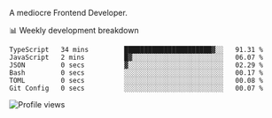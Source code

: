 A mediocre Frontend Developer.

📊 Weekly development breakdown
<!--START_SECTION:waka-->

```text
TypeScript   34 mins         ██████████████████████▓░░   91.31 %
JavaScript   2 mins          █▓░░░░░░░░░░░░░░░░░░░░░░░   06.07 %
JSON         0 secs          ▓░░░░░░░░░░░░░░░░░░░░░░░░   02.29 %
Bash         0 secs          ░░░░░░░░░░░░░░░░░░░░░░░░░   00.17 %
TOML         0 secs          ░░░░░░░░░░░░░░░░░░░░░░░░░   00.08 %
Git Config   0 secs          ░░░░░░░░░░░░░░░░░░░░░░░░░   00.07 %
```

<!--END_SECTION:waka-->

<img src="https://gpvc.arturio.dev/iqbalfasri" alt="Profile views"/>
